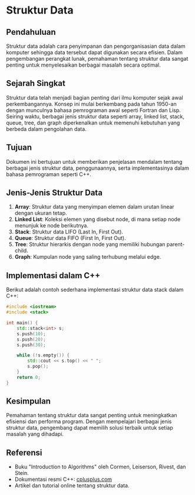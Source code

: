 # Struktur Data

## Pendahuluan
Struktur data adalah cara penyimpanan dan pengorganisasian data dalam komputer sehingga data tersebut dapat digunakan secara efisien. Dalam pengembangan perangkat lunak, pemahaman tentang struktur data sangat penting untuk menyelesaikan berbagai masalah secara optimal.

## Sejarah Singkat
Struktur data telah menjadi bagian penting dari ilmu komputer sejak awal perkembangannya. Konsep ini mulai berkembang pada tahun 1950-an dengan munculnya bahasa pemrograman awal seperti Fortran dan Lisp. Seiring waktu, berbagai jenis struktur data seperti array, linked list, stack, queue, tree, dan graph diperkenalkan untuk memenuhi kebutuhan yang berbeda dalam pengolahan data.

## Tujuan
Dokumen ini bertujuan untuk memberikan penjelasan mendalam tentang berbagai jenis struktur data, penggunaannya, serta implementasinya dalam bahasa pemrograman seperti C++.

## Jenis-Jenis Struktur Data
1. **Array**: Struktur data yang menyimpan elemen dalam urutan linear dengan ukuran tetap.
2. **Linked List**: Koleksi elemen yang disebut node, di mana setiap node menunjuk ke node berikutnya.
3. **Stack**: Struktur data LIFO (Last In, First Out).
4. **Queue**: Struktur data FIFO (First In, First Out).
5. **Tree**: Struktur hierarkis dengan node yang memiliki hubungan parent-child.
6. **Graph**: Kumpulan node yang saling terhubung melalui edge.

## Implementasi dalam C++
Berikut adalah contoh sederhana implementasi struktur data stack dalam C++:

```cpp
#include <iostream>
#include <stack>

int main() {
    std::stack<int> s;
    s.push(10);
    s.push(20);
    s.push(30);

    while (!s.empty()) {
        std::cout << s.top() << " ";
        s.pop();
    }
    return 0;
}
```

## Kesimpulan
Pemahaman tentang struktur data sangat penting untuk meningkatkan efisiensi dan performa program. Dengan mempelajari berbagai jenis struktur data, pengembang dapat memilih solusi terbaik untuk setiap masalah yang dihadapi.

## Referensi
- Buku "Introduction to Algorithms" oleh Cormen, Leiserson, Rivest, dan Stein.
- Dokumentasi resmi C++: [cplusplus.com](http://www.cplusplus.com)
- Artikel dan tutorial online tentang struktur data.
